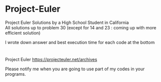# Project-Euler
Project Euler Solutions by a High School Student in California  
All solutions up to problem 30 (except for 14 and 23 : coming up with more efficient solution)  
  
I wrote down answer and best execution time for each code at the bottom  
#  
  
Project Euler https://projecteuler.net/archives  

Please notify me when you are going to use part of my codes in your programs.
